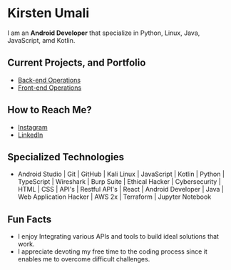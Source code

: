 # **Kirsten Umali**

I am an **Android Developer** that specialize in Python, Linux, Java, JavaScript, amd Kotlin.

## Current Projects, and Portfolio 
- [Back-end Operations](https://youtu.be/7uv-odLEEP4?si=D5vYI9SXlxM5CMTe)
- [Front-end Operations](https://youtu.be/uV3Ny2erO10?si=M7qTch0h76oA4xxr) 

## How to Reach Me?
- [Instagram](https://www.instagram.com/carper_wiske?igsh=MWMxM3NmZ3Vrdjl1eA%3D%3D&utm_source=qr)
- [LinkedIn](https://www.linkedin.com/in/kirsten-umali/)

## Specialized Technologies
- Android Studio | Git | GitHub | Kali Linux | JavaScript | Kotlin | Python | TypeScript | Wireshark | Burp Suite | Ethical Hacker | Cybersecurity | HTML | CSS | API's | Restful API's | React | Android Developer | Java | Web Application Hacker | AWS 2x | Terraform | Jupyter Notebook

## Fun Facts
- I enjoy Integrating various APIs and tools to build ideal solutions that work.
- I  appreciate devoting my free time to the coding process since it enables me to overcome difficult challenges.
